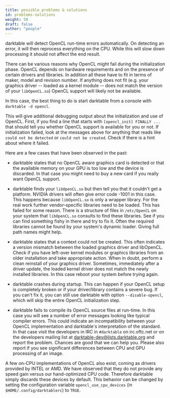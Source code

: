 ```yaml
---
title: possible problems & solutions
id: problems-solutions
weight: 50
draft: false
author: "people"
---
```


darktable will detect OpenCL run-time errors automatically. On detecting an error, it will then reprocess everything on the CPU. While this will slow down processing it should not affect the end result.

There can be various reasons why OpenCL might fail during the initialization phase. OpenCL depends on hardware requirements and on the presence of certain drivers and libraries. In addition all these have to fit in terms of maker, model and revision number. If anything does not fit (e.g. your graphics driver -- loaded as a kernel module -- does not match the version of your `libOpenCL.so`) OpenCL support will likely not be available.

In this case, the best thing to do is start darktable from a console with `darktable -d opencl`.

This will give additional debugging output about the initialization and use of OpenCL. First, if you find a line that starts with `[opencl_init] FINALLY ...` that should tell you whether OpenCL support is available for you or not. If initialization failed, look at the messages above for anything that reads like `could not be detected` or `could not be created`. Check if there is a hint about where it failed.

Here are a few cases that have been observed in the past:

- darktable states that no OpenCL aware graphics card is detected or that the available memory on your GPU is too low and the device is discarded. In that case you might need to buy a new card if you really want OpenCL support.

- darktable finds your `libOpenCL.so` but then tell you that it couldn't get a platform. NVIDIA drivers will often give error code -1001 in this case. This happens because `libOpenCL.so` is only a wrapper library. For the real work further vendor-specific libraries need to be loaded. This has failed for some reason. There is a structure of files in `/etc/OpenCL` on your system that `libOpenCL.so` consults to find these libraries. See if you can find something fishy in there and try to fix it. Often the required libraries cannot be found by your system's dynamic loader. Giving full path names might help.

- darktable states that a context could not be created. This often indicates a version mismatch between the loaded graphics driver and libOpenCL. Check if you have left-over kernel modules or graphics libraries from an older installation and take appropriate action. When in doubt, perform a clean reinstall of your graphics driver. Sometimes, immediately after a driver update, the loaded kernel driver does not match the newly installed libraries. In this case reboot your system before trying again.

- darktable crashes during startup. This can happen if your OpenCL setup is completely broken or if your driver/library contains a severe bug. If you can't fix it, you can still use darktable with option `--disable-opencl`, which will skip the entire OpenCL initialization step.

- darktable fails to compile its OpenCL source files at run-time. In this case you will see a number of error messages looking like typical compiler errors. This could indicate an incompatibility between your OpenCL implementation and darktable's interpretation of the standard. In that case visit the developers in IRC in `#darktable` on irc.oftc.net or on the developers mailing list at darktable-dev@lists.darktable.org and report the problem. Chances are good that we can help you. Please also report if you see significant differences between CPU and GPU processing of an image.

A few on-CPU implementations of OpenCL also exist, coming as drivers provided by INTEL or AMD. We have observed that they do not provide any speed gain versus our hand-optimized CPU code. Therefore darktable simply discards these devices by default. This behavior can be changed by setting the configuration variable `opencl_use_cpu_devices` (in `$HOME/.config/darktablerc`) to `TRUE`.
